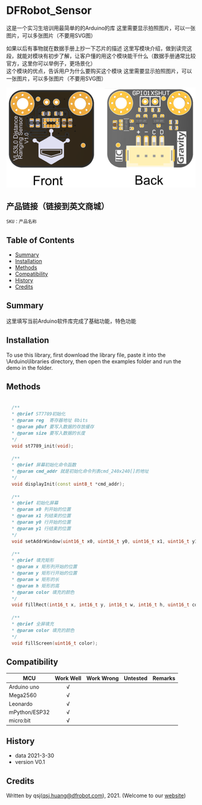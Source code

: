 # DFRobot_Sensor
这是一个实习生培训用最简单的的Arduino的库
这里需要显示拍照图片，可以一张图片，可以多张图片（不要用SVG图）

如果以后有事物就在数据手册上抄一下芯片的描述
这里写模块介绍，做到读完这段，就能对模块有初步了解，让客户懂的用这个模块能干什么（数据手册通常比较官方，这里你可以举例子，更场景化）<br>
这个模块的优点，告诉用户为什么要购买这个模块
这里需要显示拍照图片，可以一张图片，可以多张图片（不要用SVG图）

![正反面svg效果图](https://github.com/ouki-wang/DFRobot_Sensor/raw/master/resources/images/SEN0245svg1.png)


## 产品链接（链接到英文商城）
    SKU：产品名称
    
## Table of Contents

* [Summary](#summary)
* [Installation](#installation)
* [Methods](#methods)
* [Compatibility](#compatibility)
* [History](#history)
* [Credits](#credits)

## Summary

这里填写当前Arduino软件库完成了基础功能，特色功能

## Installation

To use this library, first download the library file, paste it into the \Arduino\libraries directory, then open the examples folder and run the demo in the folder.

## Methods

```C++
  
  /**
  * @brief ST7789初始化
  * @param reg  寄存器地址 8bits
  * @param pBuf 要写入数据的存放缓存
  * @param size 要写入数据的长度
  */
  void st7789_init(void);
  
  /**
  * @brief 屏幕初始化命令函数
  * @param cmd_addr 就是初始化命令列表cmd_240x240[]的地址
  */
  void displayInit(const uint8_t *cmd_addr);
  
  /**
  * @brief 初始化屏幕
  * @param x0 列开始的位置
  * @param x1 列结束的位置
  * @param y0 行开始的位置
  * @param y1 行结束的位置
  */
  void setAddrWindow(uint16_t x0, uint16_t y0, uint16_t x1, uint16_t y1);
  
  /**
  * @brief 填充矩形
  * @param x 矩形列开始的位置
  * @param y 矩形行开始的位置
  * @param w 矩形的长
  * @param h 矩形的高
  * @param color 填充的颜色
  */
  void fillRect(int16_t x, int16_t y, int16_t w, int16_t h, uint16_t color);
  
  /**
  * @brief 全屏填充
  * @param color 填充的颜色
  */
  void fillScreen(uint16_t color);
```

## Compatibility

MCU                | Work Well    | Work Wrong   | Untested    | Remarks
------------------ | :----------: | :----------: | :---------: | -----
Arduino uno        |      √       |              |             | 
Mega2560        |      √       |              |             | 
Leonardo        |      √       |              |             | 
mPython/ESP32        |      √       |              |             | 
micro:bit        |      √       |              |             | 


## History

- data 2021-3-30
- version V0.1


## Credits

Written by qsj(qsj.huang@dfrobot.com), 2021. (Welcome to our [website](https://www.dfrobot.com/))





